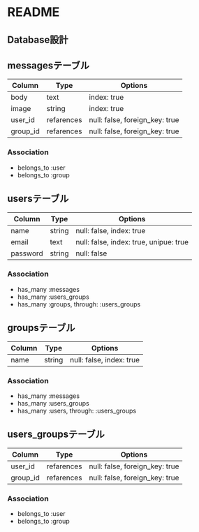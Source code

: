 # README

## Database設計

## messagesテーブル

|Column|Type|Options|
|------|----|-------|
|body|text|index: true|
|image|string|index: true|
|user_id|refarences|null: false, foreign_key: true|
|group_id|refarences|null: false, foreign_key: true|

### Association
- belongs_to :user
- belongs_to :group

## usersテーブル

|Column|Type|Options|
|------|----|-------|
|name|string|null: false, index: true|
|email|text|null: false, index: true, unipue: true|
|password|string|null: false|

### Association
- has_many :messages
- has_many :users_groups
- has_many :groups, through: :users_groups

## groupsテーブル

|Column|Type|Options|
|------|----|-------|
|name|string|null: false, index: true|

### Association
- has_many :messages
- has_many :users_groups
- has_many :users, through: :users_groups

## users_groupsテーブル

|Column|Type|Options|
|------|----|-------|
|user_id|refarences|null: false, foreign_key: true|
|group_id|refarences|null: false, foreign_key: true|

### Association
- belongs_to :user
- belongs_to :group


